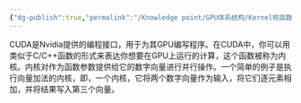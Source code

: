 ```yaml
---
{"dg-publish":true,"permalink":"/Knowledge point/GPU体系结构/Kernel核函数/","dgPassFrontmatter":true}
---
```


CUDA是Nvidia提供的编程接口，用于为其GPU编写程序。在CUDA中，你可以用类似于C/C++函数的形式来表达你想要在GPU上运行的计算，这个函数被称为内核。内核对作为函数参数提供给它的数字向量进行并行操作。一个简单的例子是执行向量加法的内核，即，一个内核，它将两个数字向量作为输入，将它们逐元素相加，并将结果写入第三个向量。